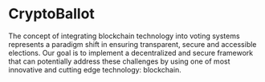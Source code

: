 # CryptoBallot
The concept of integrating blockchain technology into voting systems represents a paradigm shift in ensuring transparent, secure and accessible elections. Our goal is to implement a decentralized and secure framework that can potentially address these challenges by using one of most innovative and cutting edge technology: blockchain. 

